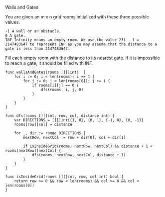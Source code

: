 Walls and Gates

You are given an m x n grid rooms initialized with these three possible values.

    -1 A wall or an obstacle.
    0 A gate.
    INF Infinity means an empty room. We use the value 231 - 1 = 2147483647 to represent INF as you may assume that the distance to a gate is less than 2147483647.

Fill each empty room with the distance to its nearest gate. If it is impossible to reach a gate, it should be filled with INF.

```
func wallsAndGates(rooms [][]int)  {
    for i := 0; i < len(rooms); i += 1 {
        for j := 0; j < len(rooms[0]); j += 1 {
            if rooms[i][j] == 0 {
                dfs(rooms, i, j, 0)
            }
        }
    }
}

func dfs(rooms [][]int, row, col, distance int) {
    var DIRECTIONS = [][]int{{1, 0}, {0, 1}, {-1, 0}, {0, -1}}
    rooms[row][col] = distance
    
    for _, dir := range DIRECTIONS {
        nextRow, nextCol := row + dir[0], col + dir[1]
        
        if isInsideGrid(rooms, nextRow, nextCol) && distance + 1 < rooms[nextRow][nextCol] {
            dfs(rooms, nextRow, nextCol, distance + 1)
        }
    }
}

func isInsideGrid(rooms [][]int, row, col int) bool {
    return row >= 0 && row < len(rooms) && col >= 0 && col < len(rooms[0])
}
```